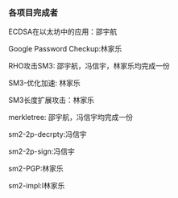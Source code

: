 ### 各项目完成者    

ECDSA在以太坊中的应用：邵宇航    

Google Password Checkup:林家乐 

RHO攻击SM3: 邵宇航，冯信宇，林家乐均完成一份 

SM3-优化加速: 林家乐   

SM3长度扩展攻击：林家乐  

merkletree: 邵宇航，冯信宇均完成一份   

sm2-2p-decrpty:冯信宇    

sm2-2p-sign:冯信宇   

sm2-PGP:林家乐  

sm2-impl:l林家乐
